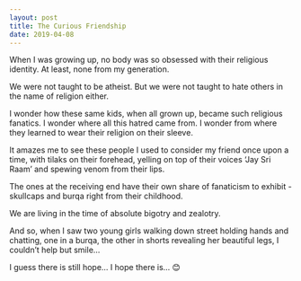 ```yaml
---
layout: post
title: The Curious Friendship
date: 2019-04-08
---
```

When I was growing up, no body was so obsessed with their religious identity. At least, none from my generation.

We were not taught to be atheist. But we were not taught to hate others in the name of religion either.

I wonder how these same kids, when all grown up, became such religious fanatics. I wonder where all this hatred came from. I wonder from where they learned to wear their religion on their sleeve.

It amazes me to see these people I used to consider my friend once upon a time, with tilaks on their forehead, yelling on top of their voices ‘Jay Sri Raam’ and spewing venom from their lips.

The ones at the receiving end have their own share of fanaticism to exhibit - skullcaps and burqa right from their childhood.

We are living in the time of absolute bigotry and zealotry.

And so, when I saw two young girls walking down street holding hands and chatting, one in a burqa, the other in shorts revealing her beautiful legs, I couldn’t help but smile…

I guess there is still hope… I hope there is… 😊
